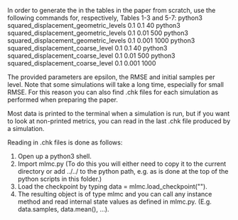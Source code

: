 In order to generate the in the tables in the paper from scratch, use the following commands for, respectively, Tables 1-3 and 5-7:
python3 squared_displacement_geometric_levels 0.1 0.1 40
python3 squared_displacement_geometric_levels 0.1 0.01 500
python3 squared_displacement_geometric_levels 0.1 0.001 1000
python3 squared_displacement_coarse_level 0.1 0.1 40
python3 squared_displacement_coarse_level 0.1 0.01 500
python3 squared_displacement_coarse_level 0.1 0.001 1000

The provided parameters are epsilon, the RMSE and initial samples per level. Note that some simulations will take a long time, especially for small RMSE. For this reason you can also find .chk files for each simulation as performed when preparing the paper.

Most data is printed to the terminal when a simulation is run, but if you want to look at non-printed metrics, you can read in the last .chk file produced by a simulation.

Reading in .chk files is done as follows:
1) Open up a python3 shell.
2) Import mlmc.py (To do this you will either need to copy it to the current directory or add ../../ to the python path, e.g. as is done at the top of the python scripts in this folder.)
3) Load the checkpoint by typing data = mlmc.load_checkpoint("<checkpoint-file-name>").
4) The resulting object is of type mlmc and you can call any instance method and read internal state values as defined in mlmc.py. (E.g. data.samples, data.mean(), ...).
